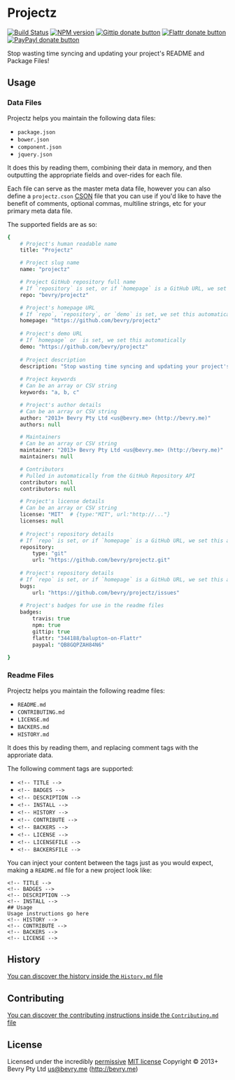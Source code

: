
<!-- TITLE/ -->
# Projectz
<!-- /TITLE -->

<!-- BADGES/ -->
[![Build Status](https://secure.travis-ci.org/bevry/projectz.png?branch=master)](http://travis-ci.org/bevry/projectz "Check this project's build status on TravisCI")
[![NPM version](https://badge.fury.io/js/projectz.png)](https://npmjs.org/package/projectz "View this project on NPM")
[![Gittip donate button](http://badgr.co/gittip/bevry.png)](https://www.gittip.com/bevry/ "Donate weekly to this project using Gittip")
[![Flattr donate button](https://raw.github.com/balupton/flattr-buttons/master/badge-89x18.gif)](http://flattr.com/thing/344188/balupton-on-Flattr "Donate monthly to this project using Flattr")
[![PayPayl donate button](https://www.paypalobjects.com/en_AU/i/btn/btn_donate_SM.gif)](https://www.paypal.com/cgi-bin/webscr?cmd=_s-xclick&hosted_button_id=QB8GQPZAH84N6 "Donate once-off to this project using Paypal")
<!-- /BADGES -->

<!-- DESCRIPTION/ -->
Stop wasting time syncing and updating your project's README and Package Files!
<!-- /DESCRIPTION -->

<!-- INSTALL -->

## Usage

### Data Files
Projectz helps you maintain the following data files:

- `package.json`
- `bower.json`
- `component.json`
- `jquery.json`

It does this by reading them, combining their data in memory, and then outputting the appropriate fields and over-rides for each file.

Each file can serve as the master meta data file, however you can also define a `projectz.cson` [CSON](https://github.com/bevry/cson) file that you can use if you'd like to have the benefit of comments, optional commas, multiline strings, etc for your primary meta data file.

The supported fields are as so:

``` coffee
{	
	# Project's human readable name
	title: "Projectz" 

	# Project slug name
	name: "projectz"

	# Project GitHub repository full name
	# If `repository` is set, or if `homepage` is a GitHub URL, we set this automatically
	repo: "bevry/projectz"

	# Project's homepage URL
	# If `repo`, `repository`, or `demo` is set, we set this automatically
	homepage: "https://github.com/bevry/projectz"
	
	# Project's demo URL
	# If `homepage` or  is set, we set this automatically
	demo: "https://github.com/bevry/projectz"
	
	# Project description
	description: "Stop wasting time syncing and updating your project's README and Package Files!"
	
	# Project keywords
	# Can be an array or CSV string
	keywords: "a, b, c"

	# Project's author details
	# Can be an array or CSV string
	author: "2013+ Bevry Pty Ltd <us@bevry.me> (http://bevry.me)"
	authors: null

	# Maintainers
	# Can be an array or CSV string
	maintainer: "2013+ Bevry Pty Ltd <us@bevry.me> (http://bevry.me)"
	maintainers: null

	# Contributors
	# Pulled in automatically from the GitHub Repository API
	contributor: null
	contributors: null

	# Project's license details
	# Can be an array or CSV string
	license: "MIT"  # {type:"MIT", url:"http://..."}
	licenses: null
	
	# Project's repository details
	# If `repo` is set, or if `homepage` is a GitHub URL, we set this automatically
	repository:
		type: "git"
		url: "https://github.com/bevry/projectz.git"
	
	# Project's repository details
	# If `repo` is set, or if `homepage` is a GitHub URL, we set this automatically
	bugs:
		url: "https://github.com/bevry/projectz/issues"
	
	# Project's badges for use in the readme files
	badges:
		travis: true
		npm: true
		gittip: true
		flattr: "344188/balupton-on-Flattr"
		paypal: "QB8GQPZAH84N6"

}
```


### Readme Files
Projectz helps you maintain the following readme files:

- `README.md`
- `CONTRIBUTING.md`
- `LICENSE.md`
- `BACKERS.md`
- `HISTORY.md`

It does this by reading them, and replacing comment tags with the approriate data.

The following comment tags are supported:

- `<!-- TITLE -->`
- `<!-- BADGES -->`
- `<!-- DESCRIPTION -->`
- `<!-- INSTALL -->`
- `<!-- HISTORY -->`
- `<!-- CONTRIBUTE -->`
- `<!-- BACKERS -->`
- `<!-- LICENSE -->`
- `<!-- LICENSEFILE -->`
- `<!-- BACKERSFILE -->`

You can inject your content between the tags just as you would expect, making a `README.md` file for a new project look like:

	<!-- TITLE -->
	<!-- BADGES -->
	<!-- DESCRIPTION -->
	<!-- INSTALL -->
	## Usage
	Usage instructions go here
	<!-- HISTORY -->
	<!-- CONTRIBUTE -->
	<!-- BACKERS -->
	<!-- LICENSE -->


<!-- HISTORY/ -->
## History
[You can discover the history inside the `History.md` file](https://github.com/bevry/projectz/blob/master/History.md#files)
<!-- /HISTORY -->

<!-- CONTRIBUTE/ -->
## Contributing
[You can discover the contributing instructions inside the `Contributing.md` file](https://github.com/bevry/projectz/blob/master/Contributing.md#files)
<!-- /CONTRIBUTE -->

<!-- BACKERS -->
<!-- LICENSE/ -->
## License

Licensed under the incredibly [permissive](http://en.wikipedia.org/wiki/Permissive_free_software_licence) [MIT license](http://creativecommons.org/licenses/MIT/)
Copyright &copy; 2013+ Bevry Pty Ltd <us@bevry.me> (http://bevry.me)
<!-- /LICENSE -->

